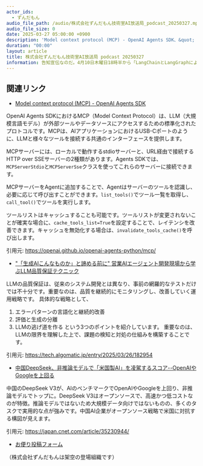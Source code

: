 ```yaml
---
actor_ids:
  - ずんだもん
audio_file_path: /audio/株式会社ずんだもん技術室AI放送局_podcast_20250327.mp3
audio_file_size: 0
date: 2025-03-27 05:00:00 +0900
description: 'Model context protocol (MCP) - OpenAI Agents SDK、&quot;「生成AIこんなものか」と諦める前に&quot; 営業AIエージェント開発現場から学ぶLLM品質保証テクニック、中国DeepSeek、非推論モデルで「米国製AI」を凌駕するスコア--OpenAIやGoogleを上回る'
duration: "00:00"
layout: article
title: 株式会社ずんだもん技術室AI放送局 podcast 20250327
information: 告知宣伝なのだ。4月10日木曜日18時半から「LangChainとLangGraphによるRAG・AIエージェント実践入門」10章 要件ドキュメント生成AIエージェントの輪読会を開催するのだ。気軽に参加してほしいのだ。詳しくはpodcastホームページを見てほしいのだ。
---
```


## 関連リンク


- [Model context protocol (MCP) - OpenAI Agents SDK](https://openai.github.io/openai-agents-python/mcp/)  


OpenAI Agents SDKにおけるMCP（Model Context Protocol）は、LLM（大規模言語モデル）が外部ツールやデータソースにアクセスするための標準化されたプロトコルです。MCPは、AIアプリケーションにおけるUSB-Cポートのように、LLMと様々なツールを接続する共通のインターフェースを提供します。

MCPサーバーには、ローカルで動作するstdioサーバーと、URL経由で接続するHTTP over SSEサーバーの2種類があります。Agents SDKでは、`MCPServerStdio`と`MCPServerSse`クラスを使ってこれらのサーバーに接続できます。

MCPサーバーをAgentに追加することで、Agentはサーバーのツールを認識し、必要に応じて呼び出すことができます。`list_tools()`でツール一覧を取得し、`call_tool()`でツールを実行します。

ツールリストはキャッシュすることも可能です。ツールリストが変更されないことが確実な場合に、`cache_tools_list=True`を設定することで、レイテンシを改善できます。キャッシュを無効化する場合は、`invalidate_tools_cache()`を呼び出します。


引用元: https://openai.github.io/openai-agents-python/mcp/


- ["「生成AIこんなものか」と諦める前に" 営業AIエージェント開発現場から学ぶLLM品質保証テクニック](https://tech.algomatic.jp/entry/2025/03/26/182954)  


LLMの品質保証は、従来のシステム開発とは異なり、事前の網羅的なテストだけでは不十分です。重要なのは、品質を継続的にモニタリングし、改善していく運用戦略です。
具体的な戦略として、
1. エラーパターンの言語化と継続的改善
2. 評価と生成の分離
3. LLMの逃げ道を作る
という3つのポイントを紹介しています。
重要なのは、LLMの限界を理解した上で、課題の検知と対処の仕組みを構築することです。


引用元: https://tech.algomatic.jp/entry/2025/03/26/182954


- [中国DeepSeek、非推論モデルで「米国製AI」を凌駕するスコア--OpenAIやGoogleを上回る](https://japan.cnet.com/article/35230944/)  


中国のDeepSeek V3が、AIのベンチマークでOpenAIやGoogleを上回り、非推論モデルでトップに。DeepSeek V3はオープンソースで、高速かつ低コストなのが特徴。推論モデルではないため大規模データ向けではないものの、多くのタスクで実用的な点が強みです。中国AI企業がオープンソース戦略で米国に対抗する構図が見えます。


引用元: https://japan.cnet.com/article/35230944/



- [お便り投稿フォーム](https://forms.gle/ffg4JTfqdiqK62qf9)

（株式会社ずんだもんは架空の登場組織です）

